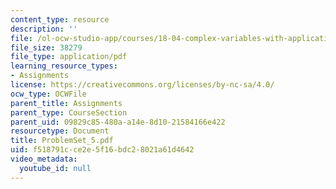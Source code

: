```yaml
---
content_type: resource
description: ''
file: /ol-ocw-studio-app/courses/18-04-complex-variables-with-applications-fall-1999/f518791cce2e5f16bdc28021a61d4642_ProblemSet_5.pdf
file_size: 38279
file_type: application/pdf
learning_resource_types:
- Assignments
license: https://creativecommons.org/licenses/by-nc-sa/4.0/
ocw_type: OCWFile
parent_title: Assignments
parent_type: CourseSection
parent_uid: 09829c85-480a-a14e-8d10-21584166e422
resourcetype: Document
title: ProblemSet_5.pdf
uid: f518791c-ce2e-5f16-bdc2-8021a61d4642
video_metadata:
  youtube_id: null
---
```

